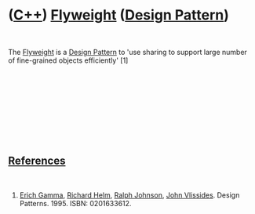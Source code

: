 



 

 

 

 

 

([C++](Cpp.md)) [Flyweight](CppDesignPatternFlyweight.md) ([Design Pattern](CppDesignPattern.md))
====================================================================================================

 

The [Flyweight](CppDesignPatternFlyweight.md) is a [Design
Pattern](CppDesignPattern.md) to 'use sharing to support large number
of fine-grained objects efficiently' \[1\]

 

 

 

 

 

[References](CppReferences.md)
-------------------------------

 

1.  [Erich Gamma](CppErichGamma.md), [Richard
    Helm](CppRichardHelm.md), [Ralph Johnson](CppRalphJohnson.md),
    [John Vlissides](CppJohnVlissides.md). Design Patterns. 1995.
    ISBN: 0201633612.

 

 

 

 

 





 



